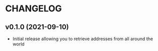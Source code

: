 # CHANGELOG

## v0.1.0 (2021-09-10)

* Initial release allowing you to retrieve addresses from all around the world

